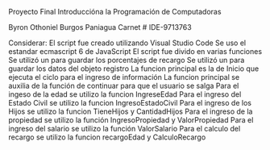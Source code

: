 Proyecto Final Introduccióna la Programación de Computadoras

Byron Othoniel Burgos Paniagua Carnet # IDE-9713763

Considerar: 
 El script fue creado utilizando Visual Studio Code
 Se uso el estandar ecmascript 6 de JavaScript
 El script fue divido en varias funciones
 Se utilizó un para guardar los porcentajes de recargo
 Se utilizó un para guardar los datos del objeto registro
 La funcion principal es la de Inicio que ejecuta el ciclo para el ingreso de información
 La funcion principal se auxilia de la función de continuar para que el usuario se salga
 Para el ingeso de la edad se utilizo la funcion IngreseEdad
 Para el ingreso del Estado Civil se utilizo la funcion IngresoEstadoCivil
 Para el ingreso de los Hijos se utilizo la funcion TieneHijos y CantidadHijos
 Para el ingreso de la propiedad se utilizo la función IngresoPropiedad y ValorPropiedad
 Para el ingreso del salario se utilizo la función ValorSalario
 Para el calculo del recargo se utilizo la funcion recargoEdad y CalculoRecargo
